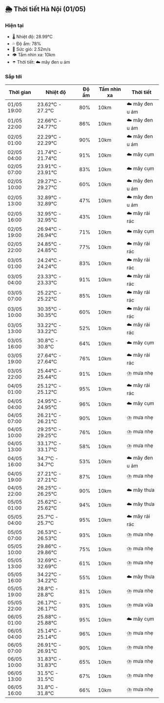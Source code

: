 ## 🌦️ Thời tiết Hà Nội (01/05)

### Hiện tại

- 🌡️ Nhiệt độ: 28.99℃
- 💦 Độ ẩm: 78%
- 💨 Sức gió: 2.52m/s
- 👁️ Tầm nhìn xa: 10km
- ☂️ Thời tiết: ☁️ mây đen u ám

### Sắp tới

| Thời gian | Nhiệt độ | Độ ẩm | Tầm nhìn xa | Thời tiết |
| --- | --- | --- | --- | --- |
| 01/05 19:00 | 23.62℃ - 27.2℃ | 80% | 10km | ☁️ mây đen u ám |
| 01/05 22:00 | 22.66℃ - 24.77℃ | 86% | 10km | ☁️ mây đen u ám |
| 02/05 01:00 | 22.29℃ - 22.29℃ | 90% | 10km | ☁️ mây đen u ám |
| 02/05 04:00 | 21.74℃ - 21.74℃ | 91% | 10km | ☁️ mây cụm |
| 02/05 07:00 | 23.91℃ - 23.91℃ | 83% | 10km | ☁️ mây cụm |
| 02/05 10:00 | 29.27℃ - 29.27℃ | 60% | 10km | ☁️ mây đen u ám |
| 02/05 13:00 | 32.89℃ - 32.89℃ | 47% | 10km | ☁️ mây đen u ám |
| 02/05 16:00 | 32.95℃ - 32.95℃ | 43% | 10km | ☁️ mây rải rác |
| 02/05 19:00 | 26.94℃ - 26.94℃ | 71% | 10km | ☁️ mây cụm |
| 02/05 22:00 | 24.85℃ - 24.85℃ | 77% | 10km | ☁️ mây rải rác |
| 03/05 01:00 | 24.24℃ - 24.24℃ | 83% | 10km | ☁️ mây rải rác |
| 03/05 04:00 | 23.33℃ - 23.33℃ | 91% | 10km | ☁️ mây rải rác |
| 03/05 07:00 | 25.22℃ - 25.22℃ | 85% | 10km | ☁️ mây rải rác |
| 03/05 10:00 | 30.35℃ - 30.35℃ | 60% | 10km | ☁️ mây rải rác |
| 03/05 13:00 | 33.22℃ - 33.22℃ | 52% | 10km | ☁️ mây rải rác |
| 03/05 16:00 | 30.8℃ - 30.8℃ | 64% | 10km | ☁️ mây cụm |
| 03/05 19:00 | 27.64℃ - 27.64℃ | 76% | 10km | ☁️ mây rải rác |
| 03/05 22:00 | 25.44℃ - 25.44℃ | 91% | 10km | ⛈️ mưa nhẹ |
| 04/05 01:00 | 25.12℃ - 25.12℃ | 95% | 10km | ☁️ mây rải rác |
| 04/05 04:00 | 24.95℃ - 24.95℃ | 96% | 10km | ☁️ mây cụm |
| 04/05 07:00 | 26.21℃ - 26.21℃ | 90% | 10km | ⛈️ mưa nhẹ |
| 04/05 10:00 | 29.25℃ - 29.25℃ | 76% | 10km | ⛈️ mưa nhẹ |
| 04/05 13:00 | 33.17℃ - 33.17℃ | 58% | 10km | ⛈️ mưa nhẹ |
| 04/05 16:00 | 34.7℃ - 34.7℃ | 53% | 10km | ☁️ mây đen u ám |
| 04/05 19:00 | 27.21℃ - 27.21℃ | 87% | 10km | ⛈️ mưa nhẹ |
| 04/05 22:00 | 26.25℃ - 26.25℃ | 90% | 10km | ☁️ mây thưa |
| 05/05 01:00 | 25.62℃ - 25.62℃ | 94% | 10km | ☁️ mây thưa |
| 05/05 04:00 | 25.7℃ - 25.7℃ | 95% | 10km | ☁️ mây rải rác |
| 05/05 07:00 | 26.53℃ - 26.53℃ | 93% | 10km | ⛈️ mưa nhẹ |
| 05/05 10:00 | 29.86℃ - 29.86℃ | 75% | 10km | ⛈️ mưa nhẹ |
| 05/05 13:00 | 32.69℃ - 32.69℃ | 61% | 10km | ⛈️ mưa nhẹ |
| 05/05 16:00 | 34.22℃ - 34.22℃ | 55% | 10km | ☁️ mây thưa |
| 05/05 19:00 | 28.8℃ - 28.8℃ | 81% | 10km | ⛈️ mưa nhẹ |
| 05/05 22:00 | 26.17℃ - 26.17℃ | 93% | 10km | ⛈️ mưa vừa |
| 06/05 01:00 | 25.88℃ - 25.88℃ | 95% | 10km | ☁️ mây cụm |
| 06/05 04:00 | 25.14℃ - 25.14℃ | 96% | 10km | ⛈️ mưa nhẹ |
| 06/05 07:00 | 26.91℃ - 26.91℃ | 90% | 10km | ⛈️ mưa nhẹ |
| 06/05 10:00 | 31.83℃ - 31.83℃ | 65% | 10km | ⛈️ mưa nhẹ |
| 06/05 13:00 | 31.5℃ - 31.5℃ | 67% | 10km | ⛈️ mưa nhẹ |
| 06/05 16:00 | 31.8℃ - 31.8℃ | 66% | 10km | ⛈️ mưa nhẹ |
